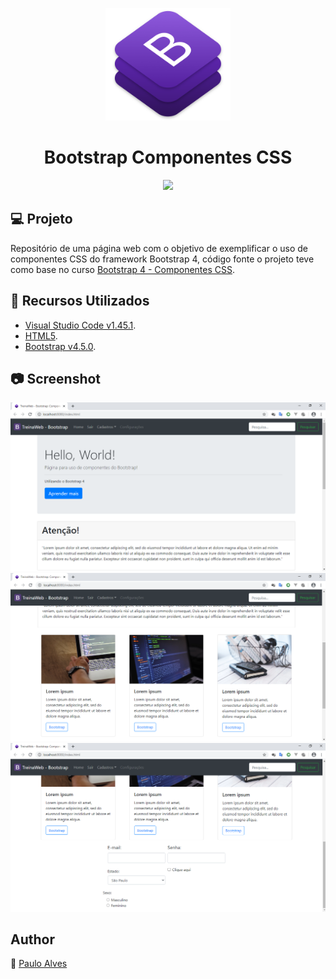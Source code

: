 <p align="center">
<img  src="https://github.com/PauloAlves8039/Bootstrap-Componentes-CSS/blob/master/assets/img/bootstrap.png" width="200" height="180">
</p>

<h1 align="center">Bootstrap Componentes CSS</h1>

<p align="center">
<a href="https://getbootstrap.com/docs/4.5/getting-started/introduction/"><img src="https://img.shields.io/badge/bootstrap-v4.5.0-blueviolet"></a>
</p>

## :computer: Projeto
Repositório de uma página web com o objetivo de exemplificar o uso de componentes CSS do framework Bootstrap 4, 
código fonte o projeto teve como base no curso  [Bootstrap 4 - Componentes CSS](https://www.treinaweb.com.br/curso/bootstrap-4-componentes-css). 

## :wrench: Recursos Utilizados
- [Visual Studio Code v1.45.1](https://code.visualstudio.com/).
- [HTML5](https://www.w3schools.com/html/).
- [Bootstrap v4.5.0](https://getbootstrap.com/docs/4.5/getting-started/introduction/).

## :camera: Screenshot
![Screenshot1](https://github.com/PauloAlves8039/Bootstrap-Componentes-CSS/blob/master/assets/img/screenshot1.png)
![Screenshot2](https://github.com/PauloAlves8039/Bootstrap-Componentes-CSS/blob/master/assets/img/screenshot2.png)
![Screenshot3](https://github.com/PauloAlves8039/Bootstrap-Componentes-CSS/blob/master/assets/img/screenshot3.png)

## Author
:boy: [Paulo Alves](https://github.com/PauloAlves8039)
